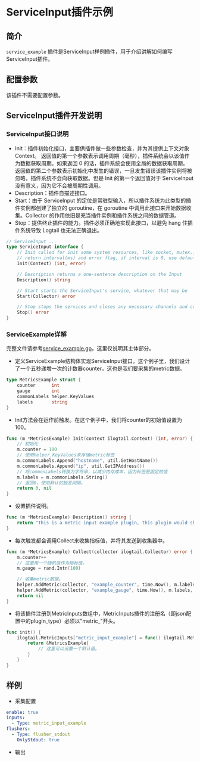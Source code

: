 # ServiceInput插件示例

## 简介
`service_example` 插件是ServiceInput样例插件，用于介绍讲解如何编写ServiceInput插件。

## 配置参数
该插件不需要配置参数。

## ServiceInput插件开发说明
### ServiceInput接口说明
* Init：插件初始化接口，主要供插件做一些参数检查，并为其提供上下文对象 Context。 返回值的第一个参数表示调用周期（毫秒），插件系统会以该值作为数据获取周期。如果返回 0 的话，插件系统会使用全局的数据获取周期。 返回值的第二个参数表示初始化中发生的错误，一旦发生错误该插件实例将被忽略，插件系统不会向获取数据。但是 Init 的第一个返回值对于 ServiceInput 没有意义，因为它不会被周期性调用。
* Description：插件自描述接口。
* Start：由于 ServiceInput 的定位是常驻型输入，所以插件系统为此类型的插件实例都创建了独立的 goroutine，在 goroutine 中调用此接口来开始数据收集。Collector 的作用依旧是充当插件实例和插件系统之间的数据管道。
* Stop：提供终止插件的能力。插件必须正确地实现此接口，以避免 hang 住插件系统导致 Logtail 也无法正确退出。

```go
// ServiceInput ...
type ServiceInput interface {
	// Init called for init some system resources, like socket, mutex...
	// return interval(ms) and error flag, if interval is 0, use default interval
	Init(Context) (int, error)

	// Description returns a one-sentence description on the Input
	Description() string

	// Start starts the ServiceInput's service, whatever that may be
	Start(Collector) error

	// Stop stops the services and closes any necessary channels and connections
	Stop() error
}
```

### ServiceExample详解

完整文件请参考[service_example.go](https://github.com/alibaba/ilogtail/blob/main/plugins/input/example/service_example.go)，这里仅说明其主体部分。
* 定义ServiceExample结构体实现ServiceInput接口。这个例子里，我们设计了一个五秒递增一次的计数器counter，这也是我们要采集的metric数据。
```go
type MetricsExample struct {
	counter      int
	gauge        int
	commonLabels helper.KeyValues
	labels       string
}
```

* Init方法会在运作前触发。在这个例子中，我们将counter的初始值设置为100。
  
```go
func (m *MetricsExample) Init(context ilogtail.Context) (int, error) {
    // 初始化
	m.counter = 100
	// 使用helper.KeyValues来存储metric标签
	m.commonLabels.Append("hostname", util.GetHostName())
	m.commonLabels.Append("ip", util.GetIPAddress())
	// 将commonLabels转换为字符串，以减少内存成本，因为标签是固定的值
	m.labels = m.commonLabels.String()
    // 返回0，使用默认的触发间隔。
	return 0, nil
}
```

* 设置插件说明。

```go
func (m *MetricsExample) Description() string {
	return "This is a metric input example plugin, this plugin would show how to write a simple metric input plugin."
}
```

* 每次触发都会调用Collect来收集指标值，并将其发送到收集器中。

```go
func (m *MetricsExample) Collect(collector ilogtail.Collector) error {
	m.counter++
	// 这里用一个随机值作为指标值。
	m.gauge = rand.Intn(100)

	// 收集metric数据。
	helper.AddMetric(collector, "example_counter", time.Now(), m.labels, float64(m.counter))
	helper.AddMetric(collector, "example_gauge", time.Now(), m.labels, float64(m.gauge))
	return nil
}
```

* 将该插件注册到MetricInputs数组中，MetricInputs插件的注册名（即json配置中的plugin_type）必须以"metric_"开头。

```go
func init() {
	ilogtail.MetricInputs["metric_input_example"] = func() ilogtail.MetricInput {
		return &MetricsExample{
			// 这里可以设置一个默认值。
		}
	}
}
```

## 样例

* 采集配置
```yaml
enable: true
inputs:
  - Type: metric_input_example
flushers:
  - Type: flusher_stdout
    OnlyStdout: true  
```

* 输出
```
```